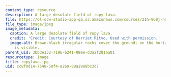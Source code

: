 ```yaml
---
content_type: resource
description: A large desolate field of ropy lava.
file: https://ol-ocw-studio-app-qa.s3.amazonaws.com/courses/21h-968j-nature-environment-and-empire-spring-2010/cc8f0d14754850f4a26988a2988bc3d7_ropylava.jpg
file_type: image/jpeg
image_metadata:
  caption: A large desolate field of ropy lava.
  credit: 'Credit: Courtesy of Harriet Ritvo. Used with permission.'
  image-alt: Brown-black irregular rocks cover the ground; on the horizon, green vegetation
    is visible.
parent_uid: 3bb3e132-7196-6241-08ee-d3a2f281aa01
resourcetype: Image
title: ropylava.jpg
uid: cc8f0d14-7548-50f4-a269-88a2988bc3d7
---
```

